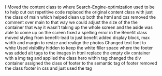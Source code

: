  I Moved the content class to where Search-Engine-optimization used to be to help cut out repetitive code
 replaced the original content class with just the class of main which helped clean up both the html and css 
 removed the comment over main to that way we could adjust the size of the the container that way it wasn't taking up the whole screen and the aside was able to come up on the screen 
 fixed a spelling error in the Benefit class
  moved styling from benefit-lead to just benefit 
  added display block, max width and margin to resize and realign the photos
  Changed text font to white 
  Used visibility hidden to keep the white filler space where the footer was 
  added alt tags to the images in  html
  replace the empty div container with a img tag and applied the class hero within tag
  changed the div container assigned the class of footer to the semantic tag of footer
  removed the class footer in css and just used the tag 
